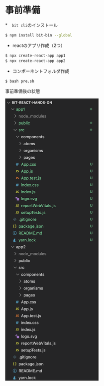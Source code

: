 # 事前準備

*　`bit cli`のインストール

```bash
$ npm install bit-bin --global
```

* reactのアプリ作成（2つ）

```bash
$ npx create-react-app app1
$ npx create-react-app app2
```

* コンポーネントフォルダ作成

```bash
$ bash pre.sh
```

事前準備後の状態

![](https://raw.githubusercontent.com/Thirosue/bit-react-hands-on/master/image/Preparation.png "")

